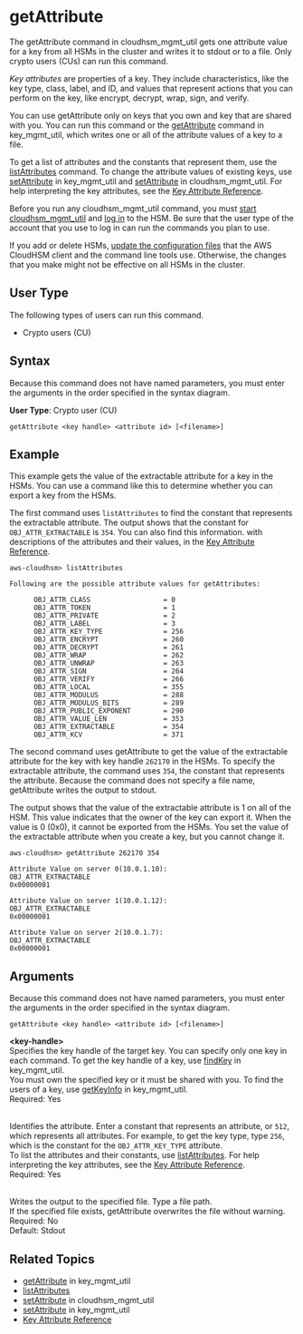 # getAttribute<a name="cloudhsm_mgmt_util-getAttribute"></a>

The getAttribute command in cloudhsm\_mgmt\_util gets one attribute value for a key from all HSMs in the cluster and writes it to stdout or to a file\. Only crypto users \(CUs\) can run this command\. 

*Key attributes* are properties of a key\. They include characteristics, like the key type, class, label, and ID, and values that represent actions that you can perform on the key, like encrypt, decrypt, wrap, sign, and verify\. 

You can use getAttribute only on keys that you own and key that are shared with you\. You can run this command or the [getAttribute](#cloudhsm_mgmt_util-getAttribute) command in key\_mgmt\_util, which writes one or all of the attribute values of a key to a file\. 

To get a list of attributes and the constants that represent them, use the [listAttributes](key_mgmt_util-listAttributes.md) command\. To change the attribute values of existing keys, use [setAttribute](key_mgmt_util-setAttribute.md) in key\_mgmt\_util and [setAttribute](cloudhsm_mgmt_util-setAttribute.md) in cloudhsm\_mgmt\_util\. For help interpreting the key attributes, see the [Key Attribute Reference](key-attribute-table.md)\.

Before you run any cloudhsm\_mgmt\_util command, you must [start cloudhsm\_mgmt\_util](cloudhsm_mgmt_util-getting-started.md#cloudhsm_mgmt_util-start) and [log in](cloudhsm_mgmt_util-getting-started.md#cloudhsm_mgmt_util-log-in) to the HSM\. Be sure that the user type of the account that you use to log in can run the commands you plan to use\.

If you add or delete HSMs, [update the configuration files](cloudhsm_mgmt_util-getting-started.md#cloudhsm_mgmt_util-setup) that the AWS CloudHSM client and the command line tools use\. Otherwise, the changes that you make might not be effective on all HSMs in the cluster\.

## User Type<a name="chmu-getAttribute-userType"></a>

The following types of users can run this command\.
+ Crypto users \(CU\)

## Syntax<a name="chmu-getAttribute-syntax"></a>

Because this command does not have named parameters, you must enter the arguments in the order specified in the syntax diagram\.

**User Type**: Crypto user \(CU\)

```
getAttribute <key handle> <attribute id> [<filename>]
```

## Example<a name="chmu-getAttribute-examples"></a>

This example gets the value of the extractable attribute for a key in the HSMs\. You can use a command like this to determine whether you can export a key from the HSMs\. 

The first command uses `listAttributes` to find the constant that represents the extractable attribute\. The output shows that the constant for `OBJ_ATTR_EXTRACTABLE` is `354`\. You can also find this information\. with descriptions of the attributes and their values, in the [Key Attribute Reference](key-attribute-table.md)\.

```
aws-cloudhsm> listAttributes

Following are the possible attribute values for getAttributes:

      OBJ_ATTR_CLASS                  = 0
      OBJ_ATTR_TOKEN                  = 1
      OBJ_ATTR_PRIVATE                = 2
      OBJ_ATTR_LABEL                  = 3
      OBJ_ATTR_KEY_TYPE               = 256
      OBJ_ATTR_ENCRYPT                = 260
      OBJ_ATTR_DECRYPT                = 261
      OBJ_ATTR_WRAP                   = 262
      OBJ_ATTR_UNWRAP                 = 263
      OBJ_ATTR_SIGN                   = 264
      OBJ_ATTR_VERIFY                 = 266
      OBJ_ATTR_LOCAL                  = 355
      OBJ_ATTR_MODULUS                = 288
      OBJ_ATTR_MODULUS_BITS           = 289
      OBJ_ATTR_PUBLIC_EXPONENT        = 290
      OBJ_ATTR_VALUE_LEN              = 353
      OBJ_ATTR_EXTRACTABLE            = 354
      OBJ_ATTR_KCV                    = 371
```

The second command uses getAttribute to get the value of the extractable attribute for the key with key handle `262170` in the HSMs\. To specify the extractable attribute, the command uses `354`, the constant that represents the attribute\. Because the command does not specify a file name, getAttribute writes the output to stdout\.

The output shows that the value of the extractable attribute is 1 on all of the HSM\. This value indicates that the owner of the key can export it\. When the value is 0 \(0x0\), it cannot be exported from the HSMs\. You set the value of the extractable attribute when you create a key, but you cannot change it\.

```
aws-cloudhsm> getAttribute 262170 354

Attribute Value on server 0(10.0.1.10):
OBJ_ATTR_EXTRACTABLE
0x00000001

Attribute Value on server 1(10.0.1.12):
OBJ_ATTR_EXTRACTABLE
0x00000001

Attribute Value on server 2(10.0.1.7):
OBJ_ATTR_EXTRACTABLE
0x00000001
```

## Arguments<a name="chmu-getAttribute-params"></a>

Because this command does not have named parameters, you must enter the arguments in the order specified in the syntax diagram\.

```
getAttribute <key handle> <attribute id> [<filename>]
```

**<key\-handle>**  
Specifies the key handle of the target key\. You can specify only one key in each command\. To get the key handle of a key, use [findKey](key_mgmt_util-findKey.md) in key\_mgmt\_util\.   
You must own the specified key or it must be shared with you\. To find the users of a key, use [getKeyInfo](key_mgmt_util-getKeyInfo.md) in key\_mgmt\_util\.   
Required: Yes

**<attribute id>**  
Identifies the attribute\. Enter a constant that represents an attribute, or `512`, which represents all attributes\. For example, to get the key type, type `256`, which is the constant for the `OBJ_ATTR_KEY_TYPE` attribute\.  
To list the attributes and their constants, use [listAttributes](key_mgmt_util-listAttributes.md)\. For help interpreting the key attributes, see the [Key Attribute Reference](key-attribute-table.md)\.  
Required: Yes

**<filename>**  
Writes the output to the specified file\. Type a file path\.  
If the specified file exists, getAttribute overwrites the file without warning\.  
Required: No  
Default: Stdout

## Related Topics<a name="chmu-getAttribute-seealso"></a>
+ [getAttribute](key_mgmt_util-getAttribute.md) in key\_mgmt\_util
+ [listAttributes](cloudhsm_mgmt_util-listAttributes.md)
+ [setAttribute](cloudhsm_mgmt_util-setAttribute.md) in cloudhsm\_mgmt\_util
+ [setAttribute](key_mgmt_util-setAttribute.md) in key\_mgmt\_util
+ [Key Attribute Reference](key-attribute-table.md)